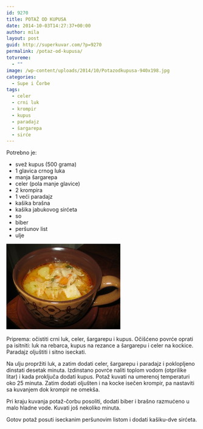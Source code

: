 ```yaml
---
id: 9270
title: POTAŽ OD KUPUSA
date: 2014-10-03T14:27:37+00:00
author: mila
layout: post
guid: http://superkuvar.com/?p=9270
permalink: /potaz-od-kupusa/
totvreme:
  - ""
image: /wp-content/uploads/2014/10/Potazodkupusa-940x198.jpg
categories:
  - Supe i Čorbe
tags:
  - celer
  - crni luk
  - krompir
  - kupus
  - paradajz
  - šargarepa
  - sirće
---
```

Potrebno je:

  * svež kupus (500 grama)
  * 1 glavica crnog luka
  * manja šargarepa
  * celer (pola manje glavice)
  * 2 krompira
  * 1 veći paradajz
  * kašika brašna
  * kašika jabukovog sirćeta
  * so
  * biber
  * peršunov list
  * ulje

[<img class="alignnone size-medium wp-image-9272" src="/wp-content/uploads/2014/10/Potazodkupusa-300x225.jpg" alt="Potazodkupusa" width="300" height="225" />](/wp-content/uploads/2014/10/Potazodkupusa.jpg)

Priprema: očistiti crni luk, celer, šargarepu i kupus. Očišćeno povrće oprati pa isitniti: luk na rebarca, kupus na rezance a šargarepu i celer na kockice. Paradajz oljuštiti i sitno iseckati.

Na ulju propržiti luk, a zatim dodati celer, šargarepu i paradajz i poklopljeno dinstati desetak minuta. Izdinstano povrće naliti toplom vodom (otprilike litar) i kada proključa dodati kupus. Potaž kuvati na umerenoj temperaturi oko 25 minuta. Zatim dodati oljušten i na kocke isečen krompir, pa nastaviti sa kuvanjem dok krompir ne omekša.

Pri kraju kuvanja potaž-čorbu posoliti, dodati biber i brašno razmućeno u malo hladne vode. Kuvati još nekoliko minuta.

Gotov potaž posuti iseckanim peršunovim listom i dodati kašiku-dve sirćeta.